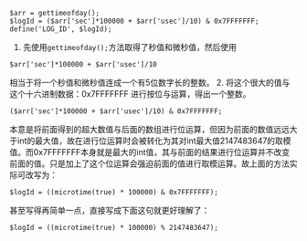 
```
$arr = gettimeofday();
$logId = ($arr['sec']*100000 + $arr['usec']/10) & 0x7FFFFFFF;
define('LOG_ID', $logId);
```

1. 先使用`gettimeofday();`方法取得了秒值和微秒值，然后使用

`$arr['sec']*100000 + $arr['usec']/10`

相当于将一个秒值和微秒值连成一个有5位数字长的整数。
2. 将这个很大的值与这个十六进制数据：0x7FFFFFFF 进行按位与运算，得出一个整数。

`($arr['sec']*100000 + $arr['usec']/10) & 0x7FFFFFFF;`

本意是将前面得到的超大数值与后面的数组进行位运算，但因为前面的数值远远大于int的最大值，故在进行位运算时会被转化为其对int最大值2147483647的取模值。而0x7FFFFFFF本身就是最大的int值，其与前面的结果进行位运算并不改变前面的值。只是加上了这个位运算会强迫前面的值进行取模运算。故上面的方法实际可改写为：

`$logId = ((microtime(true) * 100000) & 0x7FFFFFFF);`

甚至写得再简单一点，直接写成下面这句就更好理解了：

`$logId = ((microtime(true) * 100000) % 2147483647);`
